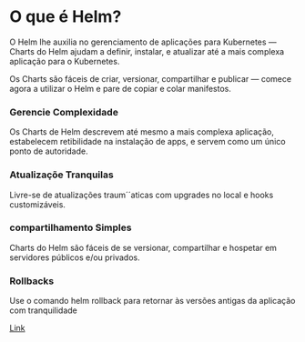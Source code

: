 # O que é Helm?

O Helm lhe auxilia no gerenciamento de aplicações para Kubernetes — Charts do Helm ajudam a definir, instalar, e atualizar até a mais complexa aplicação para o Kubernetes.

Os Charts são fáceis de criar, versionar, compartilhar e publicar — comece agora a utilizar o Helm e pare de copiar e colar manifestos.

### Gerencie Complexidade

Os Charts de Helm descrevem até mesmo a mais complexa aplicação, estabelecem retibilidade na instalação de apps, e servem como um único ponto de autoridade. 

### Atualizaçõe Tranquilas

Livre-se de atualizações traum´´aticas com upgrades no local e hooks customizáveis.

### compartilhamento Simples

Charts do Helm são fáceis de se versionar, compartilhar e hospetar em servidores públicos e/ou privados.

### Rollbacks

Use o comando helm rollback para retornar às versões antigas da aplicação com tranquilidade

[Link](https://helm.sh/pt/)